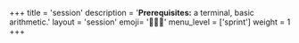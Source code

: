 +++
title = 'session'
description = '**Prerequisites:** a terminal, basic arithmetic.'
layout = 'session'
emoji= '🧑🏾‍💻'
menu_level = ['sprint']
weight = 1
+++
